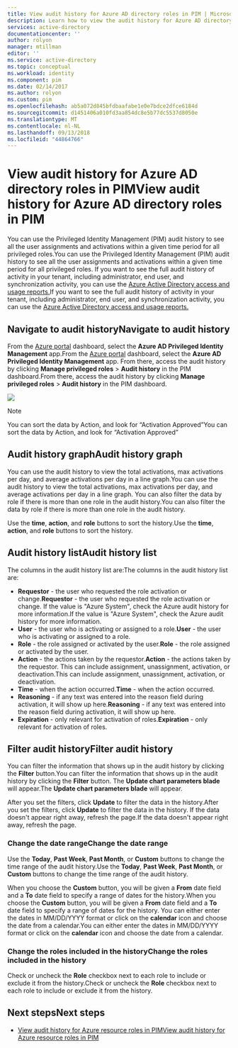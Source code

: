 ```yaml
---
title: View audit history for Azure AD directory roles in PIM | Microsoft Docs
description: Learn how to view the audit history for Azure AD directory roles in Azure AD Privileged Identity Management (PIM).
services: active-directory
documentationcenter: ''
author: rolyon
manager: mtillman
editor: ''
ms.service: active-directory
ms.topic: conceptual
ms.workload: identity
ms.component: pim
ms.date: 02/14/2017
ms.author: rolyon
ms.custom: pim
ms.openlocfilehash: ab5a072d845bfdbaafabe1e0e7bdce2dfce6184d
ms.sourcegitcommit: d1451406a010fd3aa854dc8e5b77dc5537d8050e
ms.translationtype: MT
ms.contentlocale: nl-NL
ms.lasthandoff: 09/13/2018
ms.locfileid: "44864766"
---
```

# <a name="view-audit-history-for-azure-ad-directory-roles-in-pim"></a><span data-ttu-id="4b30c-103">View audit history for Azure AD directory roles in PIM</span><span class="sxs-lookup"><span data-stu-id="4b30c-103">View audit history for Azure AD directory roles in PIM</span></span>
<span data-ttu-id="4b30c-104">You can use the Privileged Identity Management (PIM) audit history to see all the user assignments and activations within a given time period for all privileged roles.</span><span class="sxs-lookup"><span data-stu-id="4b30c-104">You can use the Privileged Identity Management (PIM) audit history to see all the user assignments and activations within a given time period for all privileged roles.</span></span> <span data-ttu-id="4b30c-105">If you want to see the full audit history of activity in your tenant, including administrator, end user, and synchronization activity, you can use the [Azure Active Directory access and usage reports.](../reports-monitoring/overview-reports.md)</span><span class="sxs-lookup"><span data-stu-id="4b30c-105">If you want to see the full audit history of activity in your tenant, including administrator, end user, and synchronization activity, you can use the [Azure Active Directory access and usage reports.](../reports-monitoring/overview-reports.md)</span></span>

## <a name="navigate-to-audit-history"></a><span data-ttu-id="4b30c-106">Navigate to audit history</span><span class="sxs-lookup"><span data-stu-id="4b30c-106">Navigate to audit history</span></span>
<span data-ttu-id="4b30c-107">From the [Azure portal](https://portal.azure.com) dashboard, select the **Azure AD Privileged Identity Management** app.</span><span class="sxs-lookup"><span data-stu-id="4b30c-107">From the [Azure portal](https://portal.azure.com) dashboard, select the **Azure AD Privileged Identity Management** app.</span></span> <span data-ttu-id="4b30c-108">From there, access the audit history by clicking **Manage privileged roles** > **Audit history** in the PIM dashboard.</span><span class="sxs-lookup"><span data-stu-id="4b30c-108">From there, access the audit history by clicking **Manage privileged roles** > **Audit history** in the PIM dashboard.</span></span>

![](media/azure-ad-pim-approval-workflow/image021.png)

>[!NOTE]
<span data-ttu-id="4b30c-109">You can sort the data by Action, and look for “Activation Approved”</span><span class="sxs-lookup"><span data-stu-id="4b30c-109">You can sort the data by Action, and look for “Activation Approved”</span></span>


## <a name="audit-history-graph"></a><span data-ttu-id="4b30c-110">Audit history graph</span><span class="sxs-lookup"><span data-stu-id="4b30c-110">Audit history graph</span></span>
<span data-ttu-id="4b30c-111">You can use the audit history to view the total activations, max activations per day, and average activations per day in a line graph.</span><span class="sxs-lookup"><span data-stu-id="4b30c-111">You can use the audit history to view the total activations, max activations per day, and average activations per day in a line graph.</span></span>  <span data-ttu-id="4b30c-112">You can also filter the data by role if there is more than one role in the audit history.</span><span class="sxs-lookup"><span data-stu-id="4b30c-112">You can also filter the data by role if there is more than one role in the audit history.</span></span>

<span data-ttu-id="4b30c-113">Use the **time**, **action**, and **role** buttons to sort the history.</span><span class="sxs-lookup"><span data-stu-id="4b30c-113">Use the **time**, **action**, and **role** buttons to sort the history.</span></span>

## <a name="audit-history-list"></a><span data-ttu-id="4b30c-114">Audit history list</span><span class="sxs-lookup"><span data-stu-id="4b30c-114">Audit history list</span></span>
<span data-ttu-id="4b30c-115">The columns in the audit history list are:</span><span class="sxs-lookup"><span data-stu-id="4b30c-115">The columns in the audit history list are:</span></span>

* <span data-ttu-id="4b30c-116">**Requestor** - the user who requested the role activation or change.</span><span class="sxs-lookup"><span data-stu-id="4b30c-116">**Requestor** - the user who requested the role activation or change.</span></span>  <span data-ttu-id="4b30c-117">If the value is "Azure System", check the Azure audit history for more information.</span><span class="sxs-lookup"><span data-stu-id="4b30c-117">If the value is "Azure System", check the Azure audit history for more information.</span></span>
* <span data-ttu-id="4b30c-118">**User** - the user who is activating or assigned to a role.</span><span class="sxs-lookup"><span data-stu-id="4b30c-118">**User** - the user who is activating or assigned to a role.</span></span>
* <span data-ttu-id="4b30c-119">**Role** - the role assigned or activated by the user.</span><span class="sxs-lookup"><span data-stu-id="4b30c-119">**Role** - the role assigned or activated by the user.</span></span>
* <span data-ttu-id="4b30c-120">**Action** - the actions taken by the requestor.</span><span class="sxs-lookup"><span data-stu-id="4b30c-120">**Action** - the actions taken by the requestor.</span></span> <span data-ttu-id="4b30c-121">This can include assignment, unassignment, activation, or deactivation.</span><span class="sxs-lookup"><span data-stu-id="4b30c-121">This can include assignment, unassignment, activation, or deactivation.</span></span>
* <span data-ttu-id="4b30c-122">**Time** - when the action occurred.</span><span class="sxs-lookup"><span data-stu-id="4b30c-122">**Time** - when the action occurred.</span></span>
* <span data-ttu-id="4b30c-123">**Reasoning** - if any text was entered into the reason field during activation, it will show up here.</span><span class="sxs-lookup"><span data-stu-id="4b30c-123">**Reasoning** - if any text was entered into the reason field during activation, it will show up here.</span></span>
* <span data-ttu-id="4b30c-124">**Expiration** - only relevant for activation of roles.</span><span class="sxs-lookup"><span data-stu-id="4b30c-124">**Expiration** - only relevant for activation of roles.</span></span>

## <a name="filter-audit-history"></a><span data-ttu-id="4b30c-125">Filter audit history</span><span class="sxs-lookup"><span data-stu-id="4b30c-125">Filter audit history</span></span>
<span data-ttu-id="4b30c-126">You can filter the information that shows up in the audit history by clicking the **Filter** button.</span><span class="sxs-lookup"><span data-stu-id="4b30c-126">You can filter the information that shows up in the audit history by clicking the **Filter** button.</span></span>  <span data-ttu-id="4b30c-127">The **Update chart parameters blade** will appear.</span><span class="sxs-lookup"><span data-stu-id="4b30c-127">The **Update chart parameters blade** will appear.</span></span>

<span data-ttu-id="4b30c-128">After you set the filters, click **Update** to filter the data in the history.</span><span class="sxs-lookup"><span data-stu-id="4b30c-128">After you set the filters, click **Update** to filter the data in the history.</span></span>  <span data-ttu-id="4b30c-129">If the data doesn't appear right away, refresh the page.</span><span class="sxs-lookup"><span data-stu-id="4b30c-129">If the data doesn't appear right away, refresh the page.</span></span>

### <a name="change-the-date-range"></a><span data-ttu-id="4b30c-130">Change the date range</span><span class="sxs-lookup"><span data-stu-id="4b30c-130">Change the date range</span></span>
<span data-ttu-id="4b30c-131">Use the **Today**, **Past Week**, **Past Month**, or **Custom** buttons to change the time range of the audit history.</span><span class="sxs-lookup"><span data-stu-id="4b30c-131">Use the **Today**, **Past Week**, **Past Month**, or **Custom** buttons to change the time range of the audit history.</span></span>

<span data-ttu-id="4b30c-132">When you choose the **Custom** button, you will be given a **From** date field and a **To** date field to specify a range of dates for the history.</span><span class="sxs-lookup"><span data-stu-id="4b30c-132">When you choose the **Custom** button, you will be given a **From** date field and a **To** date field to specify a range of dates for the history.</span></span>  <span data-ttu-id="4b30c-133">You can either enter the dates in MM/DD/YYYY format or click on the **calendar** icon and choose the date from a calendar.</span><span class="sxs-lookup"><span data-stu-id="4b30c-133">You can either enter the dates in MM/DD/YYYY format or click on the **calendar** icon and choose the date from a calendar.</span></span>

### <a name="change-the-roles-included-in-the-history"></a><span data-ttu-id="4b30c-134">Change the roles included in the history</span><span class="sxs-lookup"><span data-stu-id="4b30c-134">Change the roles included in the history</span></span>
<span data-ttu-id="4b30c-135">Check or uncheck the **Role** checkbox next to each role to include or exclude it from the history.</span><span class="sxs-lookup"><span data-stu-id="4b30c-135">Check or uncheck the **Role** checkbox next to each role to include or exclude it from the history.</span></span>

<!--Every topic should have next steps and links to the next logical set of content to keep the customer engaged-->
## <a name="next-steps"></a><span data-ttu-id="4b30c-136">Next steps</span><span class="sxs-lookup"><span data-stu-id="4b30c-136">Next steps</span></span>

- [<span data-ttu-id="4b30c-137">View audit history for Azure resource roles in PIM</span><span class="sxs-lookup"><span data-stu-id="4b30c-137">View audit history for Azure resource roles in PIM</span></span>](pim-resource-roles-use-the-audit-log.md)
